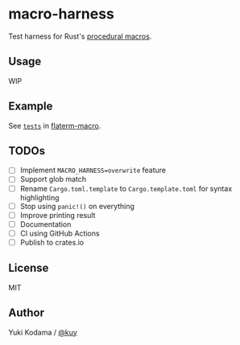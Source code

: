# macro-harness

Test harness for Rust's [procedural macros](https://doc.rust-lang.org/reference/procedural-macros.html).

## Usage

WIP

## Example

See [`tests`](https://github.com/kuy/decom/tree/main/flaterm-macro/tests) in [flaterm-macro](https://github.com/kuy/decom/tree/main/flaterm-macro).

## TODOs

- [ ] Implement `MACRO_HARNESS=overwrite` feature
- [ ] Support glob match
- [ ] Rename `Cargo.toml.template` to `Cargo.template.toml` for syntax highlighting
- [ ] Stop using `panic!()` on everything
- [ ] Improve printing result
- [ ] Documentation
- [ ] CI using GitHub Actions
- [ ] Publish to crates.io

## License

MIT

## Author

Yuki Kodama / [@kuy](https://twitter.com/kuy)
